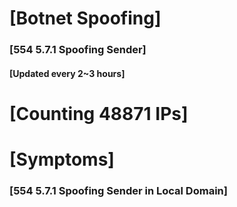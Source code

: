 # [Botnet Spoofing]
### [554 5.7.1 Spoofing Sender]
#### [Updated every 2~3 hours]

# [Counting 48871 IPs]

# [Symptoms] 
###   [554 5.7.1 Spoofing Sender in Local Domain]
